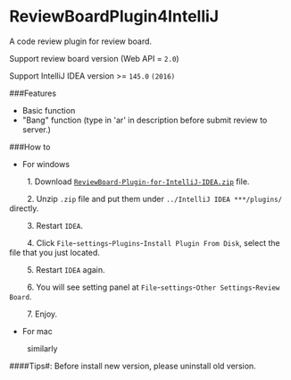 # ReviewBoardPlugin4IntelliJ
A code review plugin for review board.

Support review board version (Web API = `2.0`)

Support IntelliJ IDEA version >= `145.0` `(2016)`

###Features
* Basic function
* "Bang" function (type in 'ar' in description before submit review to server.)

###How to
* For windows

&emsp;&emsp; 1. Download [`ReviewBoard-Plugin-for-IntelliJ-IDEA.zip`](https://github.com/asiaon123/ReviewBoardPlugin4IntelliJ/releases/download/v1.3/ReviewBoard-Plugin-for-IntelliJ-IDEA.zip "download") file.

&emsp;&emsp; 2. Unzip `.zip` file and put them under `../IntelliJ IDEA ***/plugins/` directly.

&emsp;&emsp; 3. Restart `IDEA`.

&emsp;&emsp; 4. Click `File`-`settings`-`Plugins`-`Install Plugin From Disk`, select the file that you just located.

&emsp;&emsp; 5. Restart `IDEA` again.

&emsp;&emsp; 6. You will see setting panel at `File`-`settings`-`Other Settings`-`Review Board`.

&emsp;&emsp; 7. Enjoy.

* For mac

&emsp;&emsp; similarly

###\#Tips#:
Before install new version, please uninstall old version.